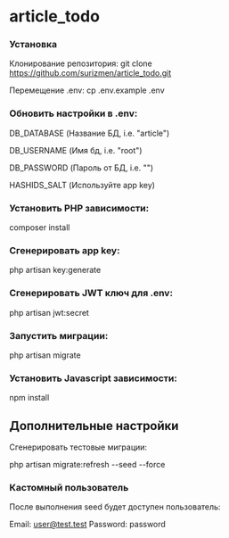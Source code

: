 # article_todo
### Установка
Клонирование репозитория:
git clone https://github.com/surizmen/article_todo.git

Перемещение .env:
cp .env.example .env

### Обновить настройки в .env:
DB_DATABASE (Название БД, i.e. "article")

DB_USERNAME (Имя бд, i.e. "root")

DB_PASSWORD (Пароль от БД, i.e. "")

HASHIDS_SALT (Используйте app key)
### Установить PHP зависимости:
composer install

### Сгенерировать app key:
php artisan key:generate

### Сгенерировать JWT ключ для .env:
php artisan jwt:secret

### Запустить миграции:
php artisan migrate
### Установить Javascript зависимости:
npm install

## Дополнительные настройки
Сгенерировать тестовые миграции:

php artisan migrate:refresh --seed --force

### Кастомный пользователь
После выполнения seed будет доступен пользователь:

Email: user@test.test Password: password
